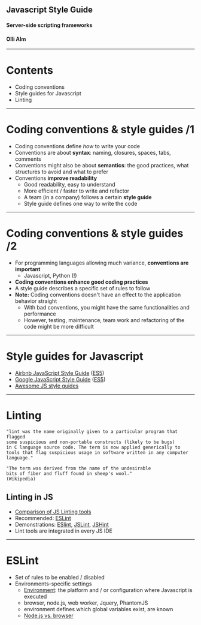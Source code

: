 ## Javascript Style Guide
#### Server-side scripting frameworks 
#### Olli Alm

---

# Contents

* Coding conventions
* Style guides for Javascript
* Linting 

---

# Coding conventions & style guides /1

* Coding conventions define *how* to write your code
* Conventions are about **syntax**: naming, closures, spaces, tabs, comments
* Conventions might also be about **semantics**: the good practices, what structures to avoid and what to prefer
* Conventions **improve readability**
  * Good readability, easy to understand
  * More efficient / faster to write and refactor
  * A team (in a company) follows a certain **style guide**
  * Style guide defines one way to write the code 

---

# Coding conventions & style guides /2

* For programming languages allowing much variance, **conventions are important**
  * Javascript, Python (!)
* **Coding conventions enhance good coding practices**
* A style guide describes a specific set of rules to follow
* **Note:** Coding conventions doesn't have an effect to the application behavior straight
  * With bad conventions, you might have the same functionalities and performance
  * However, testing, maintenance, team work and refactoring of the code might be more difficult
---

# Style guides for Javascript

* [Airbnb JavaScript Style Guide](https://github.com/airbnb/javascript) ([ES5](https://github.com/airbnb/javascript/tree/es5-deprecated/es5))
* [Google JavaScript Style Guide](https://google.github.io/styleguide/jsguide.html) ([ES5](https://google.github.io/styleguide/javascriptguide.xml))
* [Awesome JS style guides](https://github.com/kciter/awesome-style-guide#javascript)

---

# Linting 

```
"lint was the name originally given to a particular program that flagged 
some suspicious and non-portable constructs (likely to be bugs) 
in C language source code. The term is now applied generically to 
tools that flag suspicious usage in software written in any computer language."

"The term was derived from the name of the undesirable 
bits of fiber and fluff found in sheep's wool."
(Wikipedia)
```
## Linting in JS

* [Comparison of JS Linting tools](https://www.sitepoint.com/comparison-javascript-linting-tools/)
* Recommended: [ESLint](http://eslint.org/) 
* Demonstrations: [ESlint](http://eslint.org/), [JSLint](http://www.jslint.com/), [JSHint](http://jshint.com/)
* Lint tools are integrated in every JS IDE

---

# ESLint 

* Set of rules to be enabled / disabled
* Environments-specific settings
  * [Environment](http://eslint.org/docs/user-guide/configuring): the platform and / or configuration where Javascript is executed
  * browser, node.js, web worker, Jquery, PhantomJS 
  * environment defines which global variables exist, are known
  * [Node.js vs. browser](http://voidcanvas.com/node-vs-browsers/)

